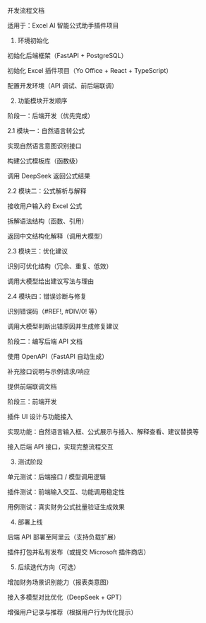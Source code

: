 开发流程文档

适用于：Excel AI 智能公式助手插件项目

1. 环境初始化

初始化后端框架（FastAPI + PostgreSQL）

初始化 Excel 插件项目（Yo Office + React + TypeScript）

配置开发环境（API 调试、前后端联调）

2. 功能模块开发顺序

阶段一：后端开发（优先完成）

2.1 模块一：自然语言转公式

实现自然语言意图识别接口

构建公式模板库（函数级）

调用 DeepSeek 返回公式结果

2.2 模块二：公式解析与解释

接收用户输入的 Excel 公式

拆解语法结构（函数、引用）

返回中文结构化解释（调用大模型）

2.3 模块三：优化建议

识别可优化结构（冗余、重复、低效）

调用大模型给出建议写法与理由

2.4 模块四：错误诊断与修复

识别错误码（#REF!, #DIV/0! 等）

调用大模型判断出错原因并生成修复建议

阶段二：编写后端 API 文档

使用 OpenAPI（FastAPI 自动生成）

补充接口说明与示例请求/响应

提供前端联调文档

阶段三：前端开发

插件 UI 设计与功能接入

实现功能：自然语言输入框、公式展示与插入、解释查看、建议替换等

接入后端 API 接口，实现完整流程交互

3. 测试阶段

单元测试：后端接口 / 模型调用逻辑

插件测试：前端输入交互、功能调用稳定性

用例测试：真实财务公式批量验证生成效果

4. 部署上线

后端 API 部署至阿里云（支持负载扩展）

插件打包并私有发布（或提交 Microsoft 插件商店）

5. 后续迭代方向（可选）

增加财务场景识别能力（报表类意图）

接入多模型对比优化（DeepSeek + GPT）

增强用户记录与推荐（根据用户行为优化提示）

